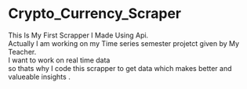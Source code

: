 # Crypto_Currency_Scraper
This Is My First Scrapper I Made Using Api.
<br>
Actually I am working on my Time series semester projetct given by My Teacher.
<br>
I want to work on real time data
<br>
so thats why I code this scrapper to get data which makes better and valueable insights . 
